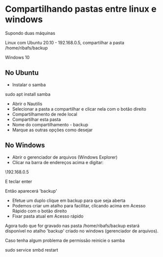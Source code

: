 # Compartilhando pastas entre linux e windows

Supondo duas máquinas

Linux com Ubuntu 20.10 - 192.168.0.5, compartilhar a pasta /home/ribafs/backup

Windows 10

## No Ubuntu

- Instalar o samba

sudo apt install samba

- Abrir o Nautilis
- Selecionar a pasta a compartilhar e clicar nela com o botão direito
- Compartilhamento de rede local
- Compartilhar esta pasta
- Nome do compartilhamento - backup
- Marque as outras opções como desejar

## No Windows

- Abrir o gerenciador de arquivos (Windows Explorer)
- Clicar na barra de endereços acima e digitar:

\\192.168.0.5

E teclar enter

Então aparecerá 'backup'

- Efetue um duplo clique em backup para que seja aberta
- Podemos criar um atalho para facilitar, clicando acima em Acesso Rápido com o botão direito
- Fixar pasta atual em Acesso rápido

Agora tudo que for gravado nas pasta /home/ribafs/backup estará disponível no atalho 'backup' criado no windows (gerenciador de arquivos).

Caso tenha algum problema de permissão reinicie o samba

sudo service smbd restart


